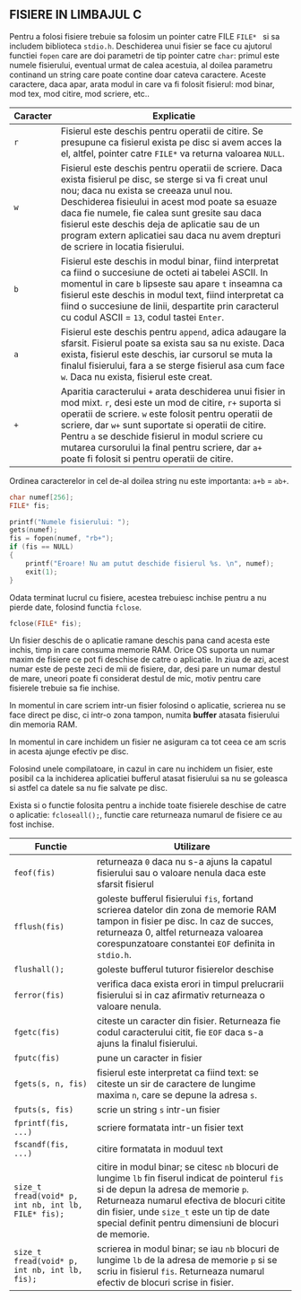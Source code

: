 ## FISIERE IN LIMBAJUL C

Pentru a folosi fisiere trebuie sa folosim un pointer catre FILE ```FILE* ``` si sa includem biblioteca ```stdio.h```.
Deschiderea unui fisier se face cu ajutorul functiei ```fopen``` care are doi parametri de tip pointer catre ```char```: primul este numele fisierului, eventual urmat de calea acestuia, al doilea parametru continand un string care poate contine doar cateva caractere. Aceste caractere, daca apar, arata modul in care va fi folosit fisierul: mod binar, mod tex, mod citire, mod scriere, etc..

| Caracter | Explicatie |
| -------- | -----------|
| ```r```  | Fisierul este deschis pentru operatii de citire. Se presupune ca fisierul exista pe disc si avem acces la el, altfel, pointer catre ```FILE*``` va returna valoarea ```NULL```. |
| ```w``` | Fisierul este deschis pentru operatii de scriere. Daca exista fisierul pe disc, se sterge si va fi creat unul nou; daca nu exista se creeaza unul nou. Deschiderea fisieului in acest mod poate sa esuaze daca fie numele, fie calea sunt gresite sau daca fisierul este deschis deja de aplicatie sau de un program extern aplicatiei sau daca nu avem drepturi de scriere in locatia fisierului. |
| ```b``` | Fisierul este deschis in modul binar, fiind interpretat ca fiind o succesiune de octeti ai tabelei ASCII. In momentul in care ```b``` lipseste sau apare ```t``` inseamna ca fisierul este deschis in modul text, fiind interpretat ca fiind o succesiune de linii, despartite prin caracterul cu codul ASCII = ```13```, codul tastei ```Enter```.  |
| ```a``` | Fisierul este deschis pentru ```append```, adica adaugare la sfarsit. Fisierul poate sa exista sau sa nu existe. Daca exista, fisierul este deschis, iar cursorul se muta la finalul fisierului, fara a se sterge fisierul asa cum face ```w```. Daca nu exista, fisierul este creat.|
| ```+``` | Aparitia caracterului ```+``` arata deschiderea unui fisier in mod mixt. ```r```, desi este un mod de citire, ```r+``` suporta si operatii de scriere. ```w``` este folosit pentru operatii de scriere, dar ```w+``` sunt suportate si operatii de citire. Pentru ```a``` se deschide fisierul in modul scriere cu mutarea cursorului la final pentru scriere, dar ```a+``` poate fi folosit si pentru operatii de citire. |

Ordinea caracterelor in cel de-al doilea string nu este importanta: ```a+b``` = ```ab+```.

```c
char numef[256];
FILE* fis;

printf("Numele fisierului: ");
gets(numef);
fis = fopen(numef, "rb+");
if (fis == NULL)
{
    printf("Eroare! Nu am putut deschide fisierul %s. \n", numef);
    exit(1);
}
```

Odata terminat lucrul cu fisiere, acestea trebuiesc inchise pentru a nu pierde date, folosind functia ```fclose```.
```c
fclose(FILE* fis);
```
Un fisier deschis de o aplicatie ramane deschis pana cand acesta este inchis, timp in care consuma memorie RAM. Orice OS suporta un numar maxim de fisiere ce pot fi deschise de catre o aplicatie. In ziua de azi, acest numar este de peste  zeci de mii de fisiere, dar, desi pare un numar destul de mare, uneori poate fi considerat destul de mic, motiv pentru care fisierele trebuie sa fie inchise.

In momentul in care scriem intr-un fisier folosind o aplicatie, scrierea nu se face direct pe disc, ci intr-o zona tampon, numita **buffer** atasata fisierului din memoria RAM.

In momentul in care inchidem un fisier ne asiguram ca tot ceea ce am scris in acesta ajunge efectiv pe disc. 

Folosind unele compilatoare, in cazul in care nu inchidem un fisier, este posibil ca la inchiderea aplicatiei bufferul atasat fisierului sa nu se goleasca si astfel ca datele sa nu fie salvate pe disc. 

Exista si o functie folosita pentru a inchide toate fisierele deschise de catre o aplicatie: ```fcloseall();```, functie care returneaza numarul de fisiere ce au fost inchise. 

| Functie | Utilizare |
| ------- | --------- |
| ```feof(fis)``` | returneaza ```0``` daca nu s-a ajuns la capatul fisierului sau o valoare nenula daca este sfarsit fisierul |
| ```fflush(fis)``` | goleste bufferul fisierului ```fis```, fortand scrierea datelor din zona de memorie RAM tampon in fisier pe disc. In caz de succes, returneaza 0, altfel returneaza valoarea corespunzatoare constantei ```EOF``` definita in ```stdio.h```. | 
| ```flushall();``` | goleste bufferul tuturor fisierelor deschise |
| ```ferror(fis)``` | verifica daca exista erori in timpul prelucrarii fisierului si in caz afirmativ returneaza o valoare nenula. |
| ```fgetc(fis)``` | citeste un caracter din fisier. Returneaza fie codul caracterului citit, fie ```EOF``` daca s-a ajuns la finalul fisierului. |
| ```fputc(fis)``` | pune un caracter in fisier |
| ```fgets(s, n, fis)``` | fisierul este interpretat ca fiind text: se citeste un sir de caractere de lungime maxima ```n```, care se depune la adresa ```s```. | 
| ```fputs(s, fis)``` | scrie un string ```s``` intr-un fisier |
| ```fprintf(fis, ...)``` | scriere formatata intr-un fisier text |
| ```fscandf(fis, ...)``` | citire formatata in moduul text |
| ```size_t fread(void* p, int nb, int lb, FILE* fis);``` | citire in modul binar; se citesc ```nb``` blocuri de lungime ```lb``` fin fiserul indicat de pointerul ```fis``` si de depun la adresa de memorie ```p```. Returneaza numarul efectiva de blocuri citite din fisier, unde ```size_t``` este un tip de date special definit pentru dimensiuni de blocuri de memorie. |
| ```size_t fread(void* p, int nb, int lb, fis);``` | scrierea in modul binar; se iau ```nb``` blocuri de lungime ```lb``` de la adresa de memorie ```p``` si se scriu in fisierul ```fis```. Returneaza numarul efectiv de blocuri scrise in fisier. 
